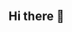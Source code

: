 ## Hi there 👋

<!--
**iFlavian02/iFlavian02** is a ✨ _special_ ✨ repository because its `README.md` (this file) appears on your GitHub profile.

Here are some infos about me and my programming side of life

I am currently working on developing my skills as i am in final year of highschool
i am looking forward to joining the CS college in Iasi, and then further follow the IT career path
i would like to improve on real life, practical skills, building stuff myself, not just school things
i answer as quickly as i can wherever i am contacted, let it be email, messages or phone

- ⚡ Fun fact: I get really bored in class because i feel it holds me back from improving at my rate
-->
